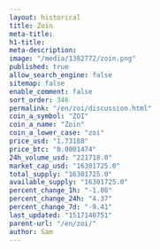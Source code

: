 ```yaml
---
layout: historical
title: Zoin
meta-title: 
h1-title: 
meta-description: 
image: "/media/1382772/zoin.png"
published: true
allow_search_engine: false
sitemap: false
enable_comment: false
sort_order: 346
permalink: "/en/zoi/discussion.html"
coin_a_symbol: "ZOI"
coin_a_name: "Zoin"
coin_a_lower_case: "zoi"
price_usd: "1.73188"
price_btc: "0.0001474"
24h_volume_usd: "221718.0"
market_cap_usd: "16301725.0"
total_supply: "16301725.0"
available_supply: "16301725.0"
percent_change_1h: "-1.08"
percent_change_24h: "4.37"
percent_change_7d: "-9.41"
last_updated: "1517140751"
parent-url: "/en/zoi/"
author: Sam
---
```


